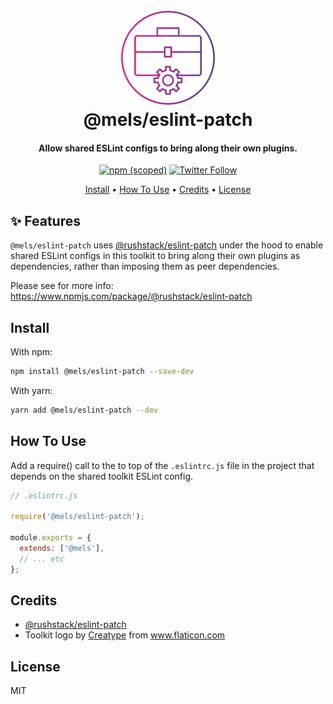 <h1 align="center">
  <br>
  <img src="https://raw.githubusercontent.com/melanieseltzer/toolkit/main/assets/toolkit.png" alt="Toolkit" width="150">
  <br>
  @mels/eslint-patch
  <br>
</h1>

<h4 align="center">Allow shared ESLint configs to bring along their own plugins.</h4>

<p align="center">
  <a href="https://www.npmjs.com/package/@mels/eslint-patch"><img alt="npm (scoped)" src="https://img.shields.io/npm/v/@mels/eslint-patch"></a>
  <a href="https://twitter.com/melanieseltzer"><img alt="Twitter Follow" src="https://img.shields.io/twitter/follow/melanieseltzer?style=social"></a>
</p>

<p align="center">
  <a href="#install">Install</a> •
  <a href="#how-to-use">How To Use</a> •
  <a href="#credits">Credits</a> •
  <a href="#license">License</a>
</p>

## ✨ Features

`@mels/eslint-patch` uses [@rushstack/eslint-patch](https://github.com/microsoft/rushstack/tree/master/stack/eslint-patch) under the hood to enable shared ESLint configs in this toolkit to bring along their own plugins as dependencies, rather than imposing them as peer dependencies.

Please see for more info: https://www.npmjs.com/package/@rushstack/eslint-patch

## Install

With npm:

```bash
npm install @mels/eslint-patch --save-dev
```

With yarn:

```bash
yarn add @mels/eslint-patch --dev
```

## How To Use

Add a require() call to the to top of the `.eslintrc.js` file in the project that depends on the shared toolkit ESLint config.

```js
// .eslintrc.js

require('@mels/eslint-patch');

module.exports = {
  extends: ['@mels'],
  // ... etc
};
```

## Credits

- [@rushstack/eslint-patch](https://www.npmjs.com/package/@rushstack/eslint-patch)
- Toolkit logo by <a href="https://www.flaticon.com/authors/creatype" title="Creatype">Creatype</a> from <a href="https://www.flaticon.com/" title="Flaticon">www.flaticon.com</a>

## License

MIT
